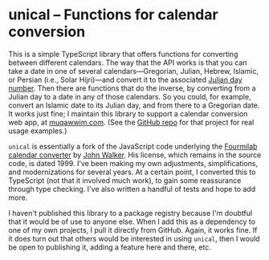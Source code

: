 # unical – Functions for calendar conversion

This is a simple TypeScript library that offers functions for converting between
different calendars. The way that the API works is that you can take a date in
one of several calendars—Gregorian, Julian, Hebrew, Islamic, or Persian (i.e.,
Solar Hijri)—and convert it to the associated
[Julian day number](https://en.wikipedia.org/wiki/Julian_day). Then there are
functions that do the inverse, by converting from a Julian day to a date in any
of those calendars. So you could, for example, convert an Islamic date to its
Julian day, and from there to a Gregorian date. It works just fine; I maintain
this library to support a calendar conversion web app, at
[muqawwim.com](https://www.muqawwim.com/). (See the
[GitHub repo](https://github.com/theodore-s-beers/muqawwim) for that project for
real usage examples.)

`unical` is essentially a fork of the JavaScript code underlying the
[Fourmilab calendar converter](https://www.fourmilab.ch/documents/calendar/) by
[John Walker](https://en.wikipedia.org/wiki/John_Walker_%28programmer%29). His
license, which remains in the source code, is dated 1999. I've been making my
own adjustments, simplifications, and modernizations for several years. At a
certain point, I converted this to TypeScript (not that it involved much work),
to gain some reassurance through type checking. I've also written a handful of
tests and hope to add more.

I haven't published this library to a package registry because I'm doubtful that
it would be of use to anyone else. When I add this as a dependency to one of my
own projects, I pull it directly from GitHub. Again, it works fine. If it does
turn out that others would be interested in using `unical`, then I would be open
to publishing it, adding a feature here and there, etc.
